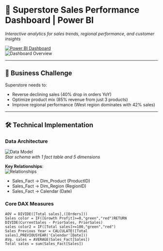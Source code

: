 # 🚀 Superstore Sales Performance Dashboard | Power BI  
*Interactive analytics for sales trends, regional performance, and customer insights*

[![Power BI Dashboard](https://img.shields.io/badge/Power_BI-View_Full_Dashboard-blue)](https://app.powerbi.com/links/2Ptbku6hpH?ctid=55f2965b-c160-40b8-90dc-52f4e06bb384&pbi_source=linkShare)  
![Dashboard Overview](https://github.com/user-attachments/assets/8a3695f3-e870-48e8-a3cb-5ebb4ee13984)

---

## 📌 Business Challenge  
Superstore needs to:  
- Reverse declining sales (40% drop in orders YoY)  
- Optimize product mix (85% revenue from just 3 products)  
- Improve regional performance (West region dominates with 42% sales)  

---

## 🛠️ Technical Implementation  

### **Data Architecture**  
![Data Model](https://github.com/user-attachments/assets/f4c08ea1-9f84-4d9c-9d56-2cc2c38726d3)  
*Star schema with 1 fact table and 5 dimensions*

**Key Relationships**:  
![Relationships](https://github.com/user-attachments/assets/b6610c00-0728-49ce-a9fb-5efd08117355)  
- Sales_Fact → Dim_Product (ProductID)  
- Sales_Fact → Dim_Region (RegionID)  
- Sales_Fact → Calendar (Date)  

### **Core DAX Measures**  
```dax
AOV = DIVIDE([Total sales],([Orders]))
Sales color = IF([Growth Profit]>=0,"green","red")RETURN DIVIDE(CurrentSales - PriorSales, PriorSales)
sales color2 = IF([Total sales]>=100,"green","red")
Sales Previous Year = CALCULATE([Total sales],PREVIOUSYEAR('Calendar'[Date]))
AVg. sales = AVERAGE(Sales_Fact[Sales])
Total sales = sum(Sales_Fact[Sales])
